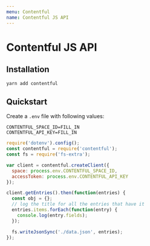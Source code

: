 ```yaml
---
menu: Contentful
name: Contentful JS API
---
```


# Contentful JS API

## Installation

```shell
yarn add contentful
```

## Quickstart

Create a `.env` file with following values:

```shell
CONTENTFUL_SPACE_ID=FILL_IN
CONTENTFUL_API_KEY=FILL_IN
```

```javascript
require('dotenv').config();
const contentful = require('contentful');
const fs = require('fs-extra');

var client = contentful.createClient({
  space: process.env.CONTENTFUL_SPACE_ID,
  accessToken: process.env.CONTENTFUL_API_KEY
});

client.getEntries().then(function(entries) {
  const obj = {};
  // log the title for all the entries that have it
  entries.items.forEach(function(entry) {
    console.log(entry.fields);
  });

  fs.writeJsonSync('./data.json', entries);
});
```
